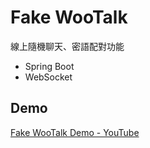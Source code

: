 # Fake WooTalk

線上隨機聊天、密語配對功能

- Spring Boot
- WebSocket

## Demo

[Fake WooTalk Demo - YouTube](https://www.youtube.com/watch?v=Lob2_UPSIK8&ab_channel=ShinobiWei)

